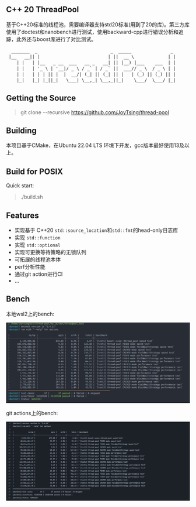 ## C++ 20 ThreadPool

基于C++20标准的线程池，需要编译器支持std20标准(用到了20的库)。第三方库使用了doctest和nanobench进行测试，使用backward-cpp进行错误分析和追踪，此外还与boost库进行了对比测试。

```
  _______  _                            _  _____               _ 
 |__   __|| |                          | ||  __ \             | |
    | |   | |__   _ __  ___   __ _   __| || |__) |___    ___  | |
    | |   | '_ \ | '__|/ _ \ / _` | / _` ||  ___// _ \  / _ \ | |
    | |   | | | || |  |  __/| (_| || (_| || |   | (_) || (_) || |
    |_|   |_| |_||_|   \___| \__,_| \__,_||_|    \___/  \___/ |_|

```
## Getting the Source

> git clone --recursive https://github.com/JoyTsing/thread-pool

## Building

本项目基于CMake，在Ubuntu 22.04 LTS 环境下开发，gcc版本最好使用13及以上。

## Build for POSIX
Quick start:

> ./build.sh

## Features

* 实现基于 C++20 `std::source_location`和`std::fmt`的head-only日志库
* 实现 `std::function`
* 实现 `std::optional`
* 实现可更换等待策略的无锁队列
* 可拓展的线程池本体
* perf分析性能
* 通过git action进行CI
* ...

## Bench

本地wsl2上的bench:

![local-bench](img/bench.png)

git actions上的bench:

![bench](img/flow_bench.png)